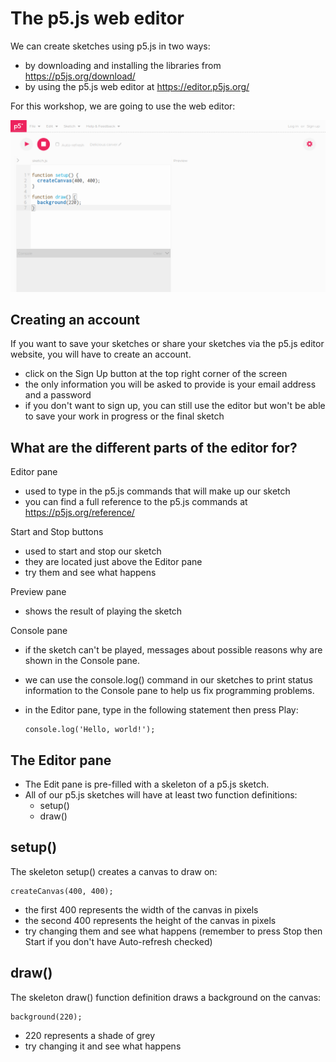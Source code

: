# The p5.js web editor

We can create sketches using p5.js in two ways:

- by downloading and installing the libraries from https://p5js.org/download/
- by using the p5.js web editor at https://editor.p5js.org/

For this workshop, we are going to use the web editor:

![The p5.js web editor](web_editor.png)

## Creating an account

If you want to save your sketches or share your sketches via the p5.js editor website, you will have to create an account.

- click on the Sign Up button at the top right corner of the screen
- the only information you will be asked to provide is your email address and a password
- if you don't want to sign up, you can still use the editor but won't be able to save your work in progress or the final sketch

## What are the different parts of the editor for?

Editor pane
  - used to type in the p5.js commands that will make up our sketch
  - you can find a full reference to the p5.js commands at https://p5js.org/reference/

Start and Stop buttons
  - used to start and stop our sketch
  - they are located just above the Editor pane
  - try them and see what happens

Preview pane
  - shows the result of playing the sketch

Console pane
- if the sketch can't be played, messages about possible reasons why are shown in the Console pane.
- we can use the console.log() command in our sketches to print status information to the Console pane to help us fix programming problems.
- in the Editor pane, type in the following statement then press Play:

      console.log('Hello, world!');

## The Editor pane

- The Edit pane is pre-filled with a skeleton of a p5.js sketch.
- All of our p5.js sketches will have at least two function definitions:
  - setup()
  - draw()

## setup()

The skeleton setup() creates a canvas to draw on:

    createCanvas(400, 400);

- the first 400 represents the width of the canvas in pixels
- the second 400 represents the height of the canvas in pixels
- try changing them and see what happens (remember to press Stop then Start if you don't have Auto-refresh checked)

## draw()

The skeleton draw() function definition draws a background on the canvas:

    background(220);

- 220 represents a shade of grey
- try changing it and see what happens
